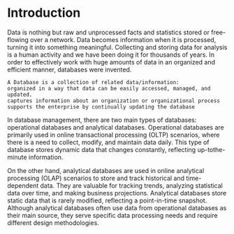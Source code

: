 # Introduction
Data is nothing but raw and unprocessed facts and statistics stored or free-flowing over a network. Data
becomes information when it is processed, turning it into something meaningful. Collecting and storing data for analysis is a
human activity and we have been doing it for thousands of years. In order to effectively work with huge amounts of data in an
organized and efficient manner, databases were invented.
```
A Database is a collection of related data/information:
organized in a way that data can be easily accessed, managed, and updated.
captures information about an organization or organizational process
supports the enterprise by continually updating the database
```
In database management, there are two main types of databases: operational databases and analytical databases.
Operational databases are primarily used in online transactional processing (OLTP) scenarios, where there is a need to
collect, modify, and maintain data daily. This type of database stores dynamic data that changes constantly, reflecting up-tothe-
minute information.

On the other hand, analytical databases are used in online analytical processing (OLAP) scenarios to store and track
historical and time-dependent data. They are valuable for tracking trends, analyzing statistical data over time, and making
business projections. Analytical databases store static data that is rarely modified, reflecting a point-in-time snapshot.
Although analytical databases often use data from operational databases as their main source, they serve specific data
processing needs and require different design methodologies.

```

```


